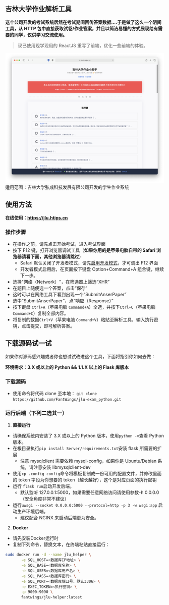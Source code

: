 ## 吉林大学作业解析工具

**这个公司开发的考试系统居然在考试期间回传答案数据....于是做了这么一个阴间工具，从 HTTP 包中直接获取试卷/作业答案，并且以简洁易懂的方式展现给有需要的同学，仅供学习交流使用。**

> 现已使用现学现用的 ReactJS 重写了前端，优化一些前端的体验。

![screenshot](https://raw.githubusercontent.com/FantWings/jlu-exam_react/master/public/demo.png)
适用范围：吉林大学弘成科技发展有限公司开发的学生作业系统

## 使用方法

**在线使用：https://jlu.htips.cn**

### 操作步骤

- 在操作之前，请先点击开始考试，进入考试界面
- 按下 F12 键，打开浏览器调试工具（**如果你用的是苹果电脑自带的 Safari 浏览器请看下面，其他浏览器请跳过**）
  - Safari 默认关闭了开发者模式，请先[启用开发模式](https://jingyan.baidu.com/article/9113f81bfa87586b3214c7d4.html)，才可调出 F12 界面
  - 开发者模式启用后，在页面按下键盘 Option+Command+A 组合键，继续下一步。
- 选择"网络（Network）"，在筛选器上筛选“XHR”
- 在题目上随便选一个答案，点击“保存”
- 这时可以在网络工具下看到出现一个“SubmitAnserPaper”
- 选中“SubmitAnserPaper”，点“响应（Response）”
- 按下键盘 `Ctrl+A`（苹果电脑 `Command+A`）全选，并按下`Ctrl+C`（苹果电脑 `Command+C`）复制全部内容。
- 将复制的数据`Ctrl+V`（苹果电脑 `Command+V`）粘贴至解析工具，输入执行密钥，点击提交，即可解析答案。

## 下载源码试一试

如果你对源码感兴趣或者你也想试试改进这个工具，下面将指引你如何去做：

**环境需求：3.X 或以上的 Python && 1.1.X 以上的 Flask 库版本**

### 下载源码

- 使用命令将代码 clone 至本地：
  `git clone https://github.com/FantWings/jlu-exam_python.git`

### 运行后端（下列二选其一）

1. **直接运行**
  - 请确保系统内安装了 3.X 或以上的 Python 版本，使用`python -v`查看 Python 版本。
  - 在根目录执行`pip install Server/requirements.txt`安装 flask 所需要的扩展
    - 注意 mysqlclient 需要依赖 mysql-config，如果你是 Ubuntu/Debian 系统，请注意安装 libmysqlclient-dev
  - 使用`cp .config config`命令将模板复制成一份可用的配置文件，并修改里面的 token 字段为你想要的 token（越长越好），这个是对应页面的执行密钥
  - 运行 `flask run`启动开发后端。
    - 默认监听 127.0.0.1:5000，如果需要任意网络访问请使用参数-h 0.0.0.0（安全角度非常不建议）
  - 运行`uwsgi --socket 0.0.0.0:5000 --protocol=http -p 3 -w wsgi:app` 启动生产环境后端。
    - 建议配合 NGINX 来启动后端更为安全。

2. **Docker**
  - 请先安装Docker运行时
  - 复制下列命令，替换文本，在终端粘贴直接运行：
 ```bash
 sudo docker run -d --name jlu_helper \
        -e SQL_HOST=<数据库IP地址> \
        -e SQL_BASE=<数据库名称> \
        -e SQL_USER=<数据库用户名> \
        -e SQL_PASS=<数据库密码> \
        -e SQL_PORT=<数据库端口号，默认3306> \
        -e EXEC_TOKEN=<执行密钥> \
        -p 9000:9090 \
        fantwings/jlu-helper:latest
 ```
